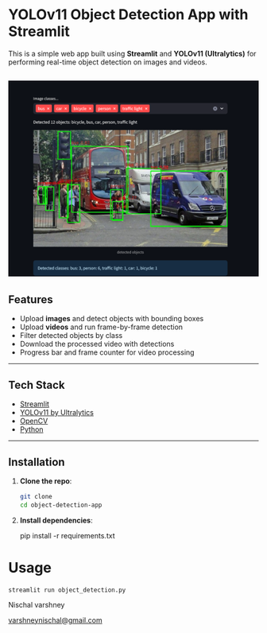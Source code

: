 #  YOLOv11 Object Detection App with Streamlit

This is a simple web app built using **Streamlit** and **YOLOv11 (Ultralytics)** for performing real-time object detection on images and videos.


![YOLOv8 Streamlit App](screenshot.png)
---

##  Features

-  Upload **images** and detect objects with bounding boxes
-  Upload **videos** and run frame-by-frame detection
-  Filter detected objects by class
-  Download the processed video with detections
-  Progress bar and frame counter for video processing

---

##  Tech Stack

- [Streamlit](https://streamlit.io/)
- [YOLOv11 by Ultralytics](https://docs.ultralytics.com/)
- [OpenCV](https://opencv.org/)
- [Python](https://www.python.org/)

---

##  Installation

1. **Clone the repo**:
   ```bash
   git clone 
   cd object-detection-app

2. **Install dependencies**:
   
    pip install -r requirements.txt

# Usage
    streamlit run object_detection.py

Nischal varshney 


varshneynischal@gmail.com
